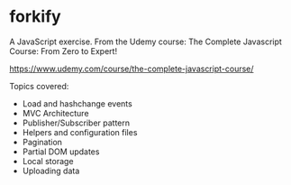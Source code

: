 # forkify
A JavaScript exercise.
From the Udemy course: The Complete Javascript Course: From Zero to Expert!

https://www.udemy.com/course/the-complete-javascript-course/

Topics covered:

- Load and hashchange events
- MVC Architecture
- Publisher/Subscriber pattern
- Helpers and configuration files
- Pagination
- Partial DOM updates
- Local storage
- Uploading data

